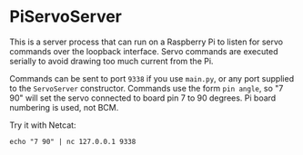# PiServoServer

This is a server process that can run on a Raspberry Pi to listen for servo commands over the loopback interface. Servo commands are executed serially to avoid drawing too much current from the Pi.

Commands can be sent to port `9338` if you use `main.py`, or any port supplied to the `ServoServer` constructor. Commands use the form `pin angle`, so "7 90" will set the servo connected to board pin 7 to 90 degrees. Pi board numbering is used, not BCM.

Try it with Netcat:
```Shell
echo "7 90" | nc 127.0.0.1 9338
```
